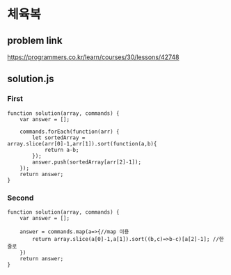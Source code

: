 # 체육복
## problem link
https://programmers.co.kr/learn/courses/30/lessons/42748
## solution.js
### First
```
function solution(array, commands) {
    var answer = [];
    
    commands.forEach(function(arr) {
        let sortedArray = array.slice(arr[0]-1,arr[1]).sort(function(a,b){
            return a-b;
        });
        answer.push(sortedArray[arr[2]-1]);                 
    });
    return answer;
}
```
### Second
```
function solution(array, commands) {
    var answer = [];

    answer = commands.map(a=>{//map 이용
        return array.slice(a[0]-1,a[1]).sort((b,c)=>b-c)[a[2]-1]; //한 줄로
    })
    return answer;
}
```
